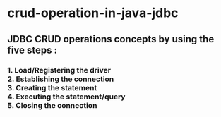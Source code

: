 <h1> crud-operation-in-java-jdbc </h1>

<h2>JDBC CRUD operations concepts by using the five steps :</h2>
<h3> 1. Load/Registering the driver<br>
     2. Establishing the connection<br>
     3. Creating the statement<br>
     4. Executing the statement/query<br>
     5. Closing the connection<br>
 </h3>    

